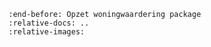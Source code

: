 ```{include} ../README.md
:end-before: Opzet woningwaardering package
:relative-docs: ..
:relative-images:
```
